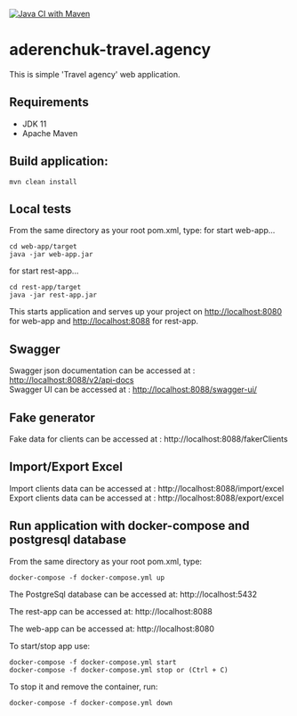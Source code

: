 [![Java CI with Maven](https://github.com/Brest-Java-Course-2021/aderenchuk-travel.agency/actions/workflows/maven.yml/badge.svg?branch=main)](https://github.com/Brest-Java-Course-2021/aderenchuk-travel.agency/actions/workflows/maven.yml)
# aderenchuk-travel.agency

This is simple 'Travel agency' web application.

## Requirements

* JDK 11
* Apache Maven

## Build application:
```
mvn clean install
```

## Local tests

From the same directory as your root pom.xml, type:
for start web-app...
```
cd web-app/target
java -jar web-app.jar
```
for start rest-app...
```
cd rest-app/target
java -jar rest-app.jar
```

This starts application and serves up your project on [http://localhost:8080](http://localhost:8080) for web-app and [http://localhost:8088](http://localhost:8088) for rest-app.


## Swagger
Swagger json documentation can be accessed at : [http://localhost:8088/v2/api-docs](http://localhost:8080/v2/api-docs) \
Swagger UI can be accessed at : [http://localhost:8088/swagger-ui/](http://localhost:8080/swagger-ui/)

## Fake generator
Fake data for clients can be accessed at : http://localhost:8088/fakerClients

## Import/Export Excel
Import clients data can be accessed at : http://localhost:8088/import/excel
Export clients data can be accessed at : http://localhost:8088/export/excel

## Run application with docker-compose and postgresql database
From the same directory as your root pom.xml, type:

```
docker-compose -f docker-compose.yml up
```

The PostgreSql database can be accessed at: http://localhost:5432

The rest-app can be accessed at: http://localhost:8088

The web-app can be accessed at: http://localhost:8080

To start/stop app use:
```
docker-compose -f docker-compose.yml start
docker-compose -f docker-compose.yml stop or (Ctrl + C)
```
To stop it and remove the container, run:
```
docker-compose -f docker-compose.yml down
```
